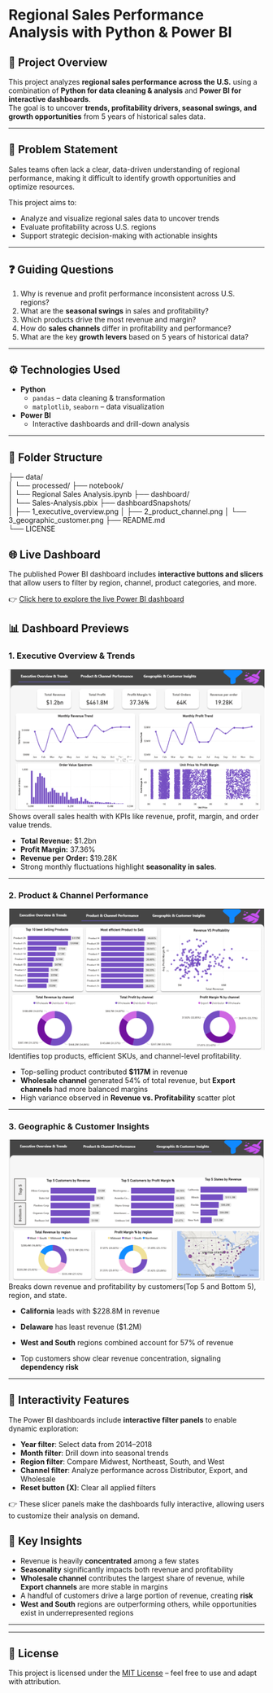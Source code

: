 # Regional Sales Performance Analysis with Python & Power BI

## 📌 Project Overview
This project analyzes **regional sales performance across the U.S.** using a combination of **Python for data cleaning & analysis** and **Power BI for interactive dashboards**.  
The goal is to uncover **trends, profitability drivers, seasonal swings, and growth opportunities** from 5 years of historical sales data.  


---

## 🧩 Problem Statement
Sales teams often lack a clear, data-driven understanding of regional performance, making it difficult to identify growth opportunities and optimize resources.  

This project aims to:
- Analyze and visualize regional sales data to uncover trends  
- Evaluate profitability across U.S. regions  
- Support strategic decision-making with actionable insights  

---

## ❓ Guiding Questions
1. Why is revenue and profit performance inconsistent across U.S. regions?  
2. What are the **seasonal swings** in sales and profitability?  
3. Which products drive the most revenue and margin?  
4. How do **sales channels** differ in profitability and performance?  
5. What are the key **growth levers** based on 5 years of historical data?  

---

## ⚙️ Technologies Used
- **Python**  
  - `pandas` – data cleaning & transformation   
  - `matplotlib`, `seaborn` – data visualization   
- **Power BI**  
  - Interactive dashboards and drill-down analysis  

---

## 📂 Folder Structure
├── data/                    
│   └── processed/
├── notebook/              
│   └── Regional Sales Analysis.ipynb
├── dashboard/             
│   └── Sales-Analysis.pbix
├── dashboardSnapshots/                 
│   ├── 1_executive_overview.png
│   ├── 2_product_channel.png
│   └── 3_geographic_customer.png
├── README.md               
└── LICENSE                 



## 🌐 Live Dashboard
The published Power BI dashboard includes **interactive buttons and slicers**  
that allow users to filter by region, channel, product categories, and more.  

👉 [Click here to explore the live Power BI dashboard](https://app.powerbi.com/view?r=eyJrIjoiYTAwNDYyMTQtOTkxNi00YjI5LTliYjgtMDVkMWJiYzJlY2UyIiwidCI6IjJhYzEyMWViLTg1ZmUtNGQxMC05NTAxLWI1ZjY5ZDUyYmQ1OCJ9)


## 📊 Dashboard Previews

### 1. Executive Overview & Trends

![](dashboardSnapshots/1_executive_overview.png) 
Shows overall sales health with KPIs like revenue, profit, margin, and order value trends.

- **Total Revenue:** $1.2bn  
- **Profit Margin:** 37.36%  
- **Revenue per Order:** $19.28K  
- Strong monthly fluctuations highlight **seasonality in sales**.

---

### 2. Product & Channel Performance

![](dashboardSnapshots/2_product_channel.png)
Identifies top products, efficient SKUs, and channel-level profitability.

- Top-selling product contributed **$117M** in revenue  
- **Wholesale channel** generated 54% of total revenue, but **Export channels** had more balanced margins  
- High variance observed in **Revenue vs. Profitability** scatter plot  

---

### 3. Geographic & Customer Insights

![](dashboardSnapshots/3_geographic_customer.png)
Breaks down revenue and profitability by customers(Top 5 and Bottom 5), region, and state.

- **California** leads with $228.8M in revenue  
- **Delaware** has least revenue ($1.2M)

- **West and South** regions combined account for 57% of revenue  
- Top customers show clear revenue concentration, signaling **dependency risk**  

---

## 🔘 Interactivity Features

The Power BI dashboards include **interactive filter panels** to enable dynamic exploration:  
- **Year filter**: Select data from 2014–2018  
- **Month filter**: Drill down into seasonal trends  
- **Region filter**: Compare Midwest, Northeast, South, and West  
- **Channel filter**: Analyze performance across Distributor, Export, and Wholesale  
- **Reset button (X)**: Clear all applied filters  

👉 These slicer panels make the dashboards fully interactive, allowing users to customize their analysis on demand.


## 📌 Key Insights
- Revenue is heavily **concentrated** among a few states  
- **Seasonality** significantly impacts both revenue and profitability  
- **Wholesale channel** contributes the largest share of revenue, while **Export channels** are more stable in margins  
- A handful of customers drive a large portion of revenue, creating **risk**  
- **West and South** regions are outperforming others, while opportunities exist in underrepresented regions  

---

---
## 📜 License
This project is licensed under the [MIT License](LICENSE) – feel free to use and adapt with attribution.

